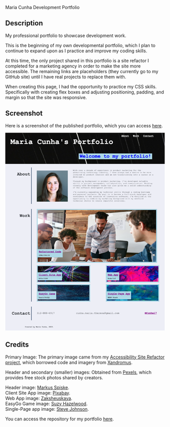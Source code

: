 Maria Cunha Development Portfolio
## Description

My professional portfolio to showcase development work.

This is the beginning of my own developmental portfolio, which I plan to continue to expand upon as I practice and improve my coding skills.

At this time, the only project shared in this portfolio is a site refactor I completed for a marketing agency in order to make the site more accessible. The remaining links are placeholders (they currently go to my GitHub site) until I have real projects to replace them with.

When creating this page, I had the opportunity to practice my CSS skills. Specifically with creating flex boxes and adjusting positioning, padding, and margin so that the site was responsive.

## Screenshot

Here is a screenshot of the published portfolio, which you can access <a href="https://mcunha17.github.io/maria-cunha-portfolio/">here</a>.

![Screenshot of Maria Cunha's Published Portfolio](maria-cunha-portfolio-screenshot.png)

## Credits

Primary Image: The primary image came from my <a href="https://github.com/MCunha17/accessibility-site-refactor">Accessibility Site Refactor project</a>, which borrowed code and imagery from <a href="https://github.com/coding-boot-camp/urban-octo-telegram">Xandromus</a>.

Header and secondary (smaller) images: Obtained from <a href="https://www.pexels.com/">Pexels</a>, which provides free stock photos shared by creators.

Header image: <a href="https://www.pexels.com/photo/coding-script-965345/">Markus Spiske</a>.<br>
Client Site App image: <a href="https://www.pexels.com/photo/assorted-color-laser-lights-417458/">Pixabay</a>.<br>
Web App image: <a href="https://www.pexels.com/photo/pink-and-purple-wallpaper-1616403/">Zaksheuskaya</a>.<br>
EasyGo Game image: <a href="https://www.pexels.com/photo/blue-and-red-galaxy-artwork-1629236/">Suzy Hazelwood</a>.<br>
Single-Page app image: <a href="https://www.pexels.com/photo/multicolored-abstract-painting-1509534/">Steve Johnson</a>.

You can access the repository for my portfolio <a href="https://github.com/MCunha17/maria-cunha-portfolio">here</a>.
